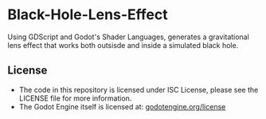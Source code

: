 # Black-Hole-Lens-Effect
Using GDScript and Godot's Shader Languages, generates a gravitational lens effect that works both outsisde and inside a simulated black hole.
## License
- The code in this repository is licensed under ISC License, please see the LICENSE file for more information.
- The Godot Engine itself is licensed at: [godotengine.org/license](https://www.godotengine.org/license) 
